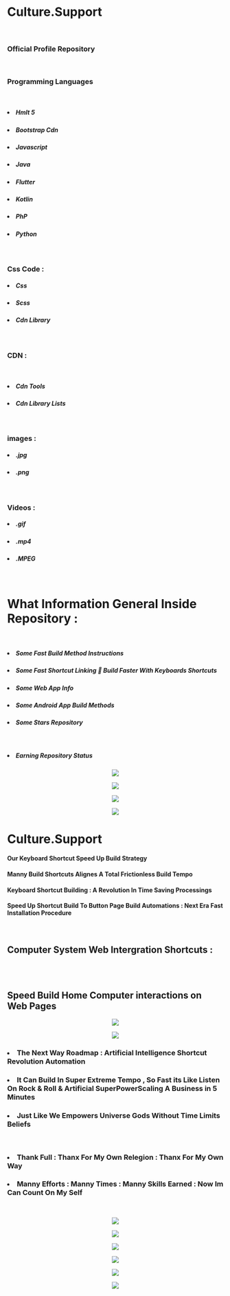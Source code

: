 
<p align="center">
  
  <h1>   Culture.Support     </h1>
  </br>
   <h3>     Official Profile Repository  </h3>
   </br>
   <h3>   Programming Languages </h3>
   </br>
     <h5>  <li> Hmlt 5  </li> </h5>
       <h5>  <li> Bootstrap Cdn  </li> </h5>
         <h5>  <li> Javascript  </li> </h5>
           <h5>  <li> Java </li> </h5>
             <h5>  <li> Flutter  </li> </h5>
               <h5>  <li> Kotlin  </li> </h5>
                 <h5>  <li> PhP  </li> </h5>
                   <h5>  <li> Python </li> </h5>
                   </br>
                    <h3>   Css Code :  </h3>
                   <h5>  <li> Css </li> </h5>
                   <h5>  <li> Scss </li> </h5>
                   <h5>  <li> Cdn Library </li> </h5>
                   </br>
                    <h3>   CDN : </h3>
                    </br>
                     <h5>  <li> Cdn Tools </li> </h5>
                       <h5>  <li> Cdn Library Lists </li> </h5>
   </br>
   <h3>   images : </h3>
   <h5>  <li> .jpg  </li> </h5>
   <h5>  <li> .png  </li> </h5>
    </br>
     <h3>  Videos : </h3>
   <h5>  <li> .gif  </li> </h5>
   <h5>  <li> .mp4 </li> </h5>
    <h5>  <li> .MPEG </li> </h5>
    </br>
    <h1>   What Information General Inside Repository :    </h1>
      </br>
    <h5>  <li> Some Fast Build Method Instructions  </li> </h5>
    <h5>  <li> Some Fast Shortcut Linking 🔗 Build Faster With Keyboards Shortcuts </li> </h5>
     <h5>  <li> Some Web App Info </li> </h5>
       <h5>  <li> Some Android App Build Methods  </li> </h5>
         <h5>  <li> Some Stars Repository  </li> </h5>
  </br>
  <h5>  <li> Earning Repository Status </li> </h5>
</p>

<p align="center">
  <a>
    <img src="https://i.pinimg.com/originals/16/02/b2/1602b26c05ee78120695d592a68b8912.gif">
  </a>
</p>


<p align="center">
  <a>
    <img src="https://camo.githubusercontent.com/fa22a95c9000d4e4914bc5de9fb94adde07fc0123f0f91ed0f2c3b7bd0240fcb/68747470733a2f2f6f63746f6465782e6769746875622e636f6d2f696d616765732f6461667470756e6b746f6361742d74686f6d61732e676966">
  </a>
</p>




<p align="center">
  <a>
    <img src="https://camo.githubusercontent.com/63abdc3407ab5749a6fa046151ee56433f7922da540e1aa8d3b5795200dde75f/68747470733a2f2f6f63746f6465782e6769746875622e636f6d2f696d616765732f6461667470756e6b746f6361742d6775792e676966">
  </a>
</p>




<p align="center">
  <a>
    <img src="https://raw.githubusercontent.com/PolarBearGG/PolarBearGG/master/web-developer.gif">
  </a>
</p>




<h1> Culture.Support </h1>
  
<h4> Our Keyboard Shortcut Speed Up Build Strategy  </h4>

<h4> Manny Build Shortcuts Alignes A Total Frictionless Build Tempo  </h4>

<h4> Keyboard Shortcut Building : A Revolution In Time Saving Processings   </h4>

<h4> Speed Up Shortcut Build To Button Page Build Automations : Next Era Fast Installation Procedure  </h4>

 </br>

<h2> Computer System Web Intergration Shortcuts :  </h2>
 </br>
  </br>
<h2>  Speed Build Home Computer interactions on Web Pages  </h2>



<p align="center">
  <a>
    <img src="https://buffer.com/library/content/images/library/wp-content/uploads/2017/06/keyboard-shortcuts.gif">
  </a>
</p>



<p align="center">
  <a>
    <img src="https://s1.pir.fm/pf/blog/articles/Ccleaner-Mac-Shortcuts-8.gif">
  </a>
</p>



<p align="center">
  
<h3>  <li>  The Next Way Roadmap : Artificial Intelligence Shortcut Revolution Automation </li>   </h3> 
<h3> <li>  It Can Build In Super Extreme Tempo , So Fast its Like Listen On Rock & Roll & Artificial SuperPowerScaling A Business in 5 Minutes </li> </h3>
<h3> <li>  Just Like We Empowers Universe Gods Without Time Limits Beliefs   </li> </h3>
    </br
</p>





<p align="center">
  
<h3>  <li>  Thank Full : Thanx For My Own Relegion : Thanx For My Own Way   </li>   </h3> 
<h3> <li>   Manny Efforts : Manny Times : Manny Skills Earned : Now Im Can Count On My Self </li> </h3>
    </br
</p>


<p align="center">
  <a>
    <img src="https://insidedigital.in/wp-content/uploads/2019/12/Loop.gif">
  </a>
</p>



<p align="center">
  <a>
    <img src="https://nandankumar.in/wp-content/uploads/2020/09/website-development-company-in-agra.gif">
  </a>
</p>



<p align="center">
  <a>
    <img src="https://ffwagency.com/sites/default/files/2019-05/ffw-illustration3_0.gif">
  </a>
</p>





<p align="center">
  <a>
    <img src="https://64.media.tumblr.com/f3f629d17aa588273c3a9abcb2954460/tumblr_nmyefexhlF1stn28do1_1280.gifv">
  </a>
</p>


<p align="center">
  <a>
    <img src="https://cdn.dribbble.com/users/730521/screenshots/2685132/tv_gif.gif">
  </a>
</p>


<p align="center">
  <a>
    <img src="https://i.pinimg.com/originals/e4/d3/95/e4d395849317f98f2a418c0e10182b0d.gif">
  </a>
</p>




